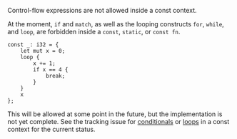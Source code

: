 Control-flow expressions are not allowed inside a const context.

At the moment, `if` and `match`, as well as the looping constructs `for`,
`while`, and `loop`, are forbidden inside a `const`, `static`, or `const fn`.

```compile_fail,E0658
const _: i32 = {
    let mut x = 0;
    loop {
        x += 1;
        if x == 4 {
            break;
        }
    }
    x
};
```

This will be allowed at some point in the future, but the implementation is not
yet complete. See the tracking issue for [conditionals] or [loops] in a const
context for the current status.

[conditionals]: https://github.com/rust-lang/rust/issues/49146
[loops]: https://github.com/rust-lang/rust/issues/52000
